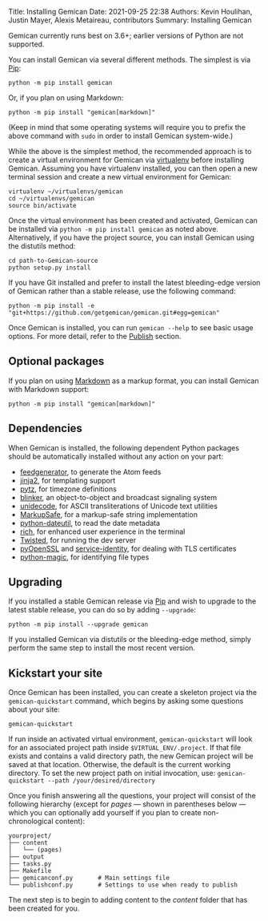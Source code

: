 Title: Installing Gemican
Date: 2021-09-25 22:38
Authors: Kevin Houlihan, Justin Mayer, Alexis Metaireau, contributors
Summary: Installing Gemican

Gemican currently runs best on 3.6+; earlier versions of Python are not
supported.

You can install Gemican via several different methods. The simplest is via [Pip](https://pip.pypa.io/):

    python -m pip install gemican

Or, if you plan on using Markdown:

    python -m pip install "gemican[markdown]"

(Keep in mind that some operating systems will require you to prefix the above command with `sudo` in order to install Gemican system-wide.)

While the above is the simplest method, the recommended approach is to create a virtual environment for Gemican via [virtualenv](https://virtualenv.pypa.io/en/latest/) before installing Gemican. Assuming you have virtualenv installed, you can then open a new terminal session and create a new virtual environment for Gemican:

    virtualenv ~/virtualenvs/gemican
    cd ~/virtualenvs/gemican
    source bin/activate

Once the virtual environment has been created and activated, Gemican can be installed via `python -m pip install gemican` as noted above. Alternatively, if you have the project source, you can install Gemican using the distutils method:

    cd path-to-Gemican-source
    python setup.py install

If you have Git installed and prefer to install the latest bleeding-edge version of Gemican rather than a stable release, use the following command:

    python -m pip install -e "git+https://github.com/getgemican/gemican.git#egg=gemican"

Once Gemican is installed, you can run `gemican --help` to see basic usage options. For more detail, refer to the [Publish]({filename}/pages/publish.md) section.

## Optional packages

If you plan on using [Markdown](https://pypi.org/project/Markdown/) as a markup format, you can install Gemican with Markdown support:

    python -m pip install "gemican[markdown]"

## Dependencies

When Gemican is installed, the following dependent Python packages should be automatically installed without any action on your part:

-   [feedgenerator](https://pypi.org/project/feedgenerator/), to generate the Atom feeds
-   [jinja2](https://pypi.org/project/Jinja2/), for templating support
-   [pytz](https://pypi.org/project/pytz/), for timezone definitions
-   [blinker](https://pypi.org/project/blinker/), an object-to-object and broadcast signaling system
-   [unidecode](https://pypi.org/project/Unidecode/), for ASCII transliterations of Unicode text utilities
-   [MarkupSafe](https://pypi.org/project/MarkupSafe/), for a markup-safe string implementation
-   [python-dateutil](https://pypi.org/project/python-dateutil/), to read the date metadata
-   [rich](https://github.com/willmcgugan/rich), for enhanced user experience in the terminal
-   [Twisted](https://twistedmatrix.com/trac/), for running the dev server
-   [pyOpenSSL](https://pypi.org/project/pyOpenSSL/) and [service-identity](https://pypi.org/project/service-identity/), for dealing with TLS certificates
-   [python-magic](https://github.com/ahupp/python-magic), for identifying file types

## Upgrading

If you installed a stable Gemican release via
[Pip](https://pip.pypa.io/) and wish to upgrade to the latest stable
release, you can do so by adding `--upgrade`:

    python -m pip install --upgrade gemican

If you installed Gemican via distutils or the bleeding-edge method,
simply perform the same step to install the most recent version.

## Kickstart your site

Once Gemican has been installed, you can create a skeleton project via
the `gemican-quickstart` command, which begins by asking some questions
about your site:

    gemican-quickstart

If run inside an activated virtual environment, `gemican-quickstart`
will look for an associated project path inside `$VIRTUAL_ENV/.project`.
If that file exists and contains a valid directory path, the new Gemican
project will be saved at that location. Otherwise, the default is the
current working directory. To set the new project path on initial
invocation, use: `gemican-quickstart --path /your/desired/directory`

Once you finish answering all the questions, your project will consist
of the following hierarchy (except for *pages* — shown in parentheses
below — which you can optionally add yourself if you plan to create
non-chronological content):

    yourproject/
    ├── content
    │   └── (pages)
    ├── output
    ├── tasks.py
    ├── Makefile
    ├── gemicanconf.py       # Main settings file
    └── publishconf.py       # Settings to use when ready to publish

The next step is to begin to adding content to the *content* folder that
has been created for you.
